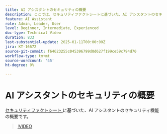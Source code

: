 ```yaml
---
title: AI アシスタントのセキュリティの概要
description: ここでは、セキュリティファクトシートに基づいた、AI アシスタントのセキュリティ機能の概要を説明します。
feature: AI Assistant
role: Admin, Leader, User
level: Beginner, Intermediate, Experienced
doc-type: Technical Video
duration: 833
last-substantial-update: 2025-01-11T00:00:00Z
jira: KT-16672
source-git-commit: f64623255c045396799d0d627f199ce59c794d70
workflow-type: tm+mt
source-wordcount: '45'
ht-degree: 0%

---
```



# AI アシスタントのセキュリティの概要

<a href="https://www.adobe.com/content/dam/cc/en/trust-center/ungated/whitepapers/experience-cloud/adobe-ai-assistant-in-aep-security-fact-sheet.pdf"> セキュリティファクトシート </a> に基づいた、AI アシスタントのセキュリティ機能の概要です。

>[!VIDEO](https://video.tv.adobe.com/v/3441066/?learn=on&enablevpops)
